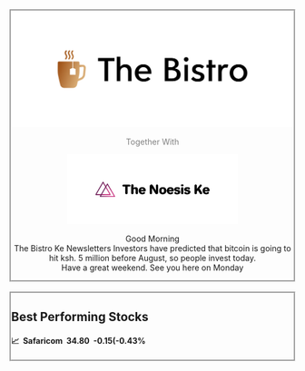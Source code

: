<div class="header" style="align:center;border-style:groove;" align="center">
<img src="cover(3).png" alt="☕ The Bistro Ke Newsletter" width="500px">
<p style="color:grey;">Together With</p>
<img src="cover(5).png" alt="The Noesis Ke" width="300px">
<p >Good Morning<br>The Bistro Ke Newsletters Investors have predicted that bitcoin is going to hit ksh. 5 million before August, so people invest today.<br>Have a great weekend. See you here on Monday</p>
</div>
<br>
<div class="header" style="align:center;border-style:groove;">
<h2>Best Performing Stocks</h2>
<h4>📈&nbsp;&nbsp;Safaricom&nbsp;&nbsp;34.80&nbsp;&nbsp;-0.15(-0.43%</h4>
</div>
